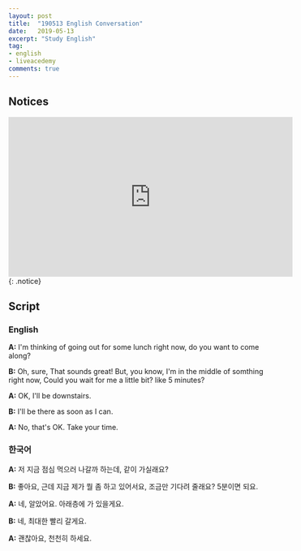 ```yaml
---
layout: post
title:  "190513 English Conversation"
date:   2019-05-13
excerpt: "Study English"
tag:
- english
- liveacedemy
comments: true
---
```


## Notices

<iframe width="560" height="315" src="https://www.youtube.com/embed/qey-xlG0HZI" frameborder="0" allow="accelerometer; autoplay; encrypted-media; gyroscope; picture-in-picture" allowfullscreen></iframe>
{: .notice}

## Script

### English

**A:** I'm thinking of going out for some lunch right now, do you want to come along?

**B:** Oh, sure, That sounds great! But, you know, I'm in the middle of somthing right now, Could you wait for me a little bit? like 5 minutes?

**A:** OK, I'll be downstairs.

**B:** I'll be there as soon as I can.

**A:** No, that's OK. Take your time.

### 한국어

**A:** 저 지금 점심 먹으러 나갈까 하는데, 같이 가실래요?

**B:** 좋아요, 근데 지금 제가 뭘 좀 하고 있어서요, 조금만 기다려 줄래요? 5분이면 되요.

**A:** 네, 알았어요. 아래층에 가 있을게요.

**B:** 네, 최대한 빨리 갈게요.

**A:** 괜찮아요, 천천히 하세요.